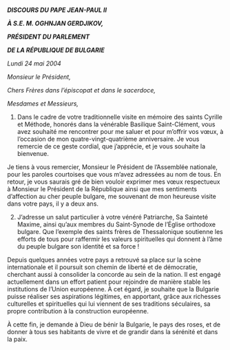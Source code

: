 ***DISCOURS DU PAPE JEAN-PAUL II***

***À S.E. M. OGHNJAN GERDJIKOV,***

***PRÉSIDENT DU PARLEMENT***

***DE LA RÉPUBLIQUE DE BULGARIE***

*Lundi 24 mai 2004*

*Monsieur le Président,*

*Chers Frères dans l’épiscopat et dans le sacerdoce,*

*Mesdames et Messieurs,*

1. Dans le cadre de votre traditionnelle visite en mémoire des saints Cyrille et Méthode, honorés dans la vénérable Basilique Saint-Clément, vous avez souhaité me rencontrer pour me saluer et pour m’offrir vos vœux, à l’occasion de mon quatre-vingt-quatrième anniversaire. Je vous remercie de ce geste cordial, que j’apprécie, et je vous souhaite la bienvenue.

Je tiens à vous remercier, Monsieur le Président de l’Assemblée nationale, pour les paroles courtoises que vous m’avez adressées au nom de tous. En retour, je vous saurais gré de bien vouloir exprimer mes vœux respectueux à Monsieur le Président de la République ainsi que mes sentiments d’affection au cher peuple bulgare, me souvenant de mon heureuse visite dans votre pays, il y a deux ans.

2. J’adresse un salut particulier à votre vénéré Patriarche, Sa Sainteté Maxime, ainsi qu’aux membres du Saint-Synode de l’Église orthodoxe bulgare. Que l’exemple des saints frères de Thessalonique soutienne les efforts de tous pour raffermir les valeurs spirituelles qui donnent à l’âme du peuple bulgare son identité et sa force !

Depuis quelques années votre pays a retrouvé sa place sur la scène internationale et il poursuit son chemin de liberté et de démocratie, cherchant aussi à consolider la concorde au sein de la nation. Il est engagé actuellement dans un effort patient pour rejoindre de manière stable les institutions de l’Union européenne. À cet égard, je souhaite que la Bulgarie puisse réaliser ses aspirations légitimes, en apportant, grâce aux richesses culturelles et spirituelles qui lui viennent de ses traditions séculaires, sa propre contribution à la construction européenne.

À cette fin, je demande à Dieu de bénir la Bulgarie, le pays des roses, et de donner à tous ses habitants de vivre et de grandir dans la sérénité et dans la paix.